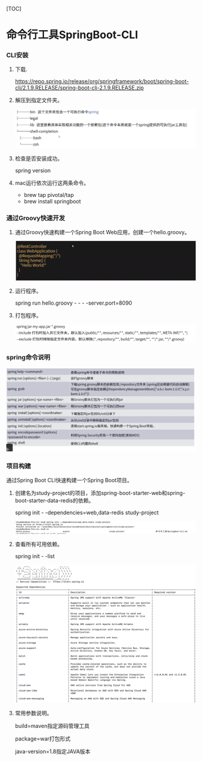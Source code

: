 [TOC]

# 命令行工具SpringBoot-CLI

### CLI安装

1. 下载.

   https://repo.spring.io/release/org/springframework/boot/spring-boot-cli/2.1.9.RELEASE/spring-boot-cli-2.1.9.RELEASE.zip

2. 解压到指定文件夹。

   ![image-20191009232433988](assets/image-20191009232433988.png)

3. 检查是否安装成功。

   spring version

4. mac运行依次运行这两条命令。

   * brew tap pivotal/tap
   * brew install springboot

### 通过Groovy快速开发

1. 通过Groovy快速构建一个Spring Boot Web应用，创建一个hello.groovy。

   ![image-20191009232652596](assets/image-20191009232652596.png)

2. 运行程序。

   spring run hello.groovy - - - -server.port=8090

3. 打包程序。

   ![image-20191009233246065](assets/image-20191009233246065.png)

### spring命令说明

![image-20191009233608841](assets/image-20191009233608841.png)

### 项目构建

通过Spring Boot CLI快速构建一个Spring Boot项目。

1. 创建名为study-project的项目，添加spring-boot-starter-web和spring-boot-starter-data-redis的依赖。

   spring init - -dependencies=web,data-redis study-project

   ![image-20191009234553124](assets/image-20191009234553124.png)

2. 查看所有可用依赖。

   spring init  - -list

   ![image-20191009234528457](assets/image-20191009234528457.png)

3. 常用参数说明。

   build=maven指定源码管理工具

   package=war打包形式

   java-version=1.8指定JAVA版本